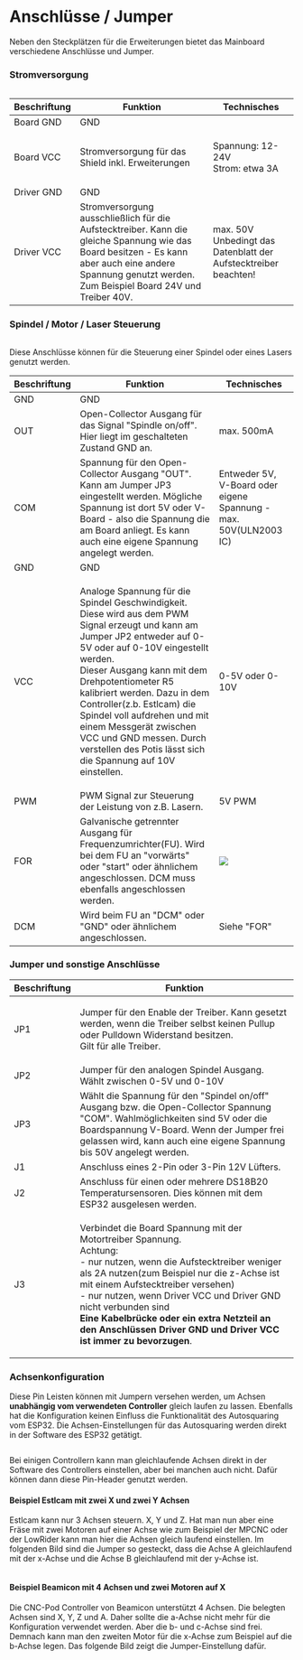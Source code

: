 # Anschlüsse / Jumper

Neben den Steckplätzen für die Erweiterungen bietet das Mainboard verschiedene Anschlüsse und Jumper.

### Stromversorgung

<figure><img src="../../.gitbook/assets/power.png" alt=""><figcaption></figcaption></figure>

| Beschriftung | Funktion                                                                                                                                                                                                  | Technisches                                                               |
| ------------ | --------------------------------------------------------------------------------------------------------------------------------------------------------------------------------------------------------- | ------------------------------------------------------------------------- |
| Board GND    | GND                                                                                                                                                                                                       |                                                                           |
| Board VCC    | Stromversorgung für das Shield inkl. Erweiterungen                                                                                                                                                        | <p>Spannung: 12-24V <br>Strom: etwa 3A </p>                               |
| Driver GND   | GND                                                                                                                                                                                                       |                                                                           |
| Driver VCC   | Stromversorgung ausschließlich für die Aufstecktreiber. Kann die gleiche Spannung wie das Board besitzen - Es kann aber auch eine andere Spannung genutzt werden. Zum Beispiel Board 24V und Treiber 40V. | <p>max. 50V<br>Unbedingt das Datenblatt der Aufstecktreiber beachten!</p> |

### Spindel / Motor / Laser Steuerung

<figure><img src="../../.gitbook/assets/spindel.png" alt=""><figcaption></figcaption></figure>

Diese Anschlüsse können für die Steuerung einer Spindel oder eines Lasers genutzt werden.&#x20;

| Beschriftung | Funktion                                                                                                                                                                                                                                                                                                                                                                                                                                      | Technisches                                                      |
| ------------ | --------------------------------------------------------------------------------------------------------------------------------------------------------------------------------------------------------------------------------------------------------------------------------------------------------------------------------------------------------------------------------------------------------------------------------------------- | ---------------------------------------------------------------- |
| GND          | GND                                                                                                                                                                                                                                                                                                                                                                                                                                           |                                                                  |
| OUT          | Open-Collector Ausgang für das Signal "Spindle on/off". Hier liegt im geschalteten Zustand GND an.                                                                                                                                                                                                                                                                                                                                            | max. 500mA                                                       |
| COM          | Spannung für den Open-Collector Ausgang "OUT". Kann am Jumper JP3 eingestellt werden. Mögliche Spannung ist dort 5V oder V-Board  - also die Spannung die am Board anliegt. Es kann auch eine eigene Spannung angelegt werden.                                                                                                                                                                                                                | Entweder 5V, V-Board oder eigene Spannung - max. 50V(ULN2003 IC) |
| GND          | GND                                                                                                                                                                                                                                                                                                                                                                                                                                           |                                                                  |
| VCC          | <p>Analoge Spannung für die Spindel Geschwindigkeit. Diese wird aus dem PWM Signal erzeugt und kann am Jumper JP2 entweder auf 0-5V oder auf 0-10V eingestellt werden.<br>Dieser Ausgang kann mit dem Drehpotentiometer R5 kalibriert werden. Dazu in dem Controller(z.b. Estlcam) die Spindel voll aufdrehen und mit einem Messgerät zwischen VCC und GND messen. Durch verstellen des Potis lässt sich die Spannung auf 10V einstellen.</p> | 0-5V oder 0-10V                                                  |
| PWM          | PWM Signal zur Steuerung der Leistung von z.B. Lasern.                                                                                                                                                                                                                                                                                                                                                                                        | 5V PWM                                                           |
| FOR          | Galvanische getrennter Ausgang für Frequenzumrichter(FU). Wird bei dem FU an "vorwärts" oder "start" oder ähnlichem angeschlossen. DCM muss ebenfalls angeschlossen werden.                                                                                                                                                                                                                                                                   | ![](../../.gitbook/assets/for\_dcm.png)                          |
| DCM          | Wird beim FU an "DCM" oder "GND" oder ähnlichem angeschlossen.                                                                                                                                                                                                                                                                                                                                                                                | Siehe "FOR"                                                      |

### Jumper und sonstige Anschlüsse

| Beschriftung | Funktion                                                                                                                                                                                                                                                                                                                                                                                                                    |
| ------------ | --------------------------------------------------------------------------------------------------------------------------------------------------------------------------------------------------------------------------------------------------------------------------------------------------------------------------------------------------------------------------------------------------------------------------- |
| JP1          | <p>Jumper für den Enable der Treiber. Kann gesetzt werden, wenn die Treiber selbst keinen Pullup oder Pulldown Widerstand besitzen.<img src="../../.gitbook/assets/ena.png" alt=""><br>Gilt für alle Treiber.</p>                                                                                                                                                                                                           |
| JP2          | Jumper für den analogen Spindel Ausgang. Wählt zwischen 0-5V und 0-10V                                                                                                                                                                                                                                                                                                                                                      |
| JP3          | Wählt die Spannung für den "Spindel on/off" Ausgang bzw. die Open-Collector Spannung "COM". Wahlmöglichkeiten sind 5V oder die Boardspannung V-Board. Wenn der Jumper frei gelassen wird, kann auch eine eigene Spannung bis 50V angelegt werden.                                                                                                                                                                           |
| J1           | Anschluss eines 2-Pin oder 3-Pin 12V Lüfters.                                                                                                                                                                                                                                                                                                                                                                               |
| J2           | Anschluss für einen oder mehrere DS18B20 Temperatursensoren. Dies können mit dem ESP32 ausgelesen werden.                                                                                                                                                                                                                                                                                                                   |
| J3           | <p>Verbindet die Board Spannung mit der Motortreiber Spannung.<br>Achtung:<br>- nur nutzen, wenn die Aufstecktreiber weniger als 2A nutzen(zum Beispiel nur die z-Achse ist mit einem Aufstecktreiber versehen)<br>- nur nutzen, wenn Driver VCC und Driver GND nicht verbunden sind<br><strong>Eine Kabelbrücke oder ein extra Netzteil an den Anschlüssen Driver GND und Driver VCC ist immer zu bevorzugen</strong>.</p> |

### Achsenkonfiguration

Diese Pin Leisten können mit Jumpern versehen werden, um Achsen **unabhängig vom verwendeten Controller** gleich laufen zu lassen. Ebenfalls hat die Konfiguration keinen Einfluss die Funktionalität des Autosquaring vom ESP32. Die Achsen-Einstellungen für das Autosquaring werden direkt in der Software des ESP32 getätigt.

<figure><img src="../../.gitbook/assets/axis.png" alt=""><figcaption></figcaption></figure>

Bei einigen Controllern kann man gleichlaufende Achsen direkt in der Software des Controllers einstellen, aber bei manchen auch nicht. Dafür können dann diese Pin-Header genutzt werden.

#### Beispiel Estlcam mit zwei X und zwei Y Achsen

Estlcam kann nur 3 Achsen steuern. X, Y und Z. Hat man nun aber eine Fräse mit zwei Motoren auf einer Achse wie zum Beispiel der MPCNC oder der LowRider kann man hier die Achsen gleich laufend einstellen. Im folgenden Bild sind die Jumper so gesteckt, dass die Achse A gleichlaufend mit der x-Achse und die Achse B gleichlaufend mit der y-Achse ist.

<figure><img src="../../.gitbook/assets/as_x_y.png" alt=""><figcaption></figcaption></figure>

#### Beispiel Beamicon mit 4 Achsen und zwei Motoren auf X

Die CNC-Pod Controller von Beamicon unterstützt 4 Achsen. Die belegten Achsen sind X, Y, Z und A. Daher sollte die a-Achse nicht mehr für die Konfiguration verwendet werden. Aber die b- und c-Achse sind frei. Demnach kann man den zweiten Motor für die x-Achse zum Beispiel auf die b-Achse legen. Das folgende Bild zeigt die Jumper-Einstellung dafür.

<figure><img src="../../.gitbook/assets/as_x.png" alt=""><figcaption></figcaption></figure>
